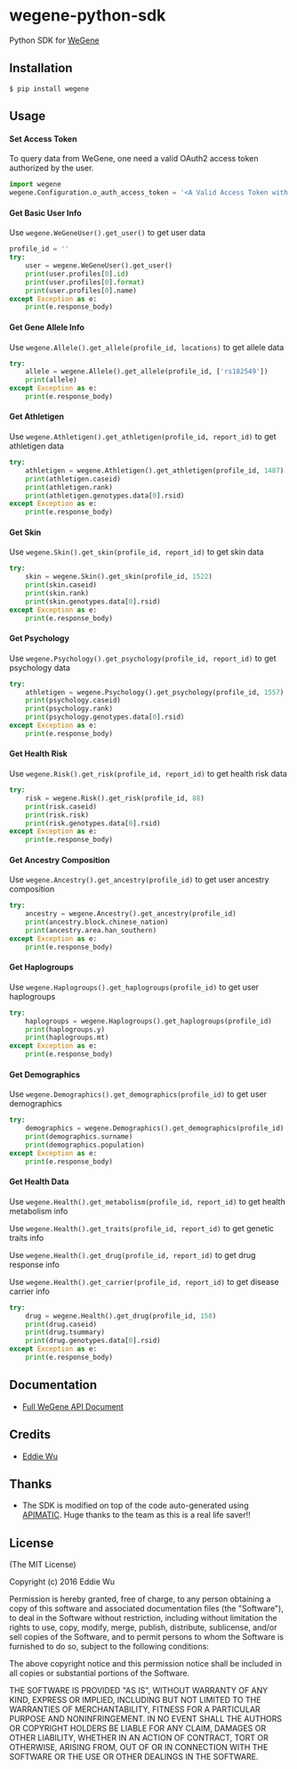 # wegene-python-sdk

Python SDK for [WeGene](https://www.wegene.com)

## Installation

    $ pip install wegene

## Usage

#### Set Access Token

To query data from WeGene, one need a valid OAuth2 access token authorized by
the user.


```python
import wegene
wegene.Configuration.o_auth_access_token = '<A Valid Access Token with Proper Scope>'
```

#### Get Basic User Info

Use `wegene.WeGeneUser().get_user()` to get user data

```python
profile_id = ''
try:
    user = wegene.WeGeneUser().get_user()
    print(user.profiles[0].id)
    print(user.profiles[0].format)
    print(user.profiles[0].name)
except Exception as e:
    print(e.response_body)
```

#### Get Gene Allele Info

Use `wegene.Allele().get_allele(profile_id, locations)` to get allele data

```python
try:
    allele = wegene.Allele().get_allele(profile_id, ['rs182549'])
    print(allele)
except Exception as e:
    print(e.response_body)
```

#### Get Athletigen

Use `wegene.Athletigen().get_athletigen(profile_id, report_id)` to get athletigen data

```python
try:
    athletigen = wegene.Athletigen().get_athletigen(profile_id, 1487)
    print(athletigen.caseid)
    print(athletigen.rank)
    print(athletigen.genotypes.data[0].rsid)
except Exception as e:
    print(e.response_body)
```

#### Get Skin

Use `wegene.Skin().get_skin(profile_id, report_id)` to get skin data

```python
try:
    skin = wegene.Skin().get_skin(profile_id, 1522)
    print(skin.caseid)
    print(skin.rank)
    print(skin.genotypes.data[0].rsid)
except Exception as e:
    print(e.response_body)
```

#### Get Psychology

Use `wegene.Psychology().get_psychology(profile_id, report_id)` to get psychology data

```python
try:
    athletigen = wegene.Psychology().get_psychology(profile_id, 1557)
    print(psychology.caseid)
    print(psychology.rank)
    print(psychology.genotypes.data[0].rsid)
except Exception as e:
    print(e.response_body)
```

#### Get Health Risk

Use `wegene.Risk().get_risk(profile_id, report_id)` to get health risk data

```python
try:
    risk = wegene.Risk().get_risk(profile_id, 88)
    print(risk.caseid)
    print(risk.risk)
    print(risk.genotypes.data[0].rsid)
except Exception as e:
    print(e.response_body)
```

#### Get Ancestry Composition

Use `wegene.Ancestry().get_ancestry(profile_id)` to get user ancestry composition

```python
try:
    ancestry = wegene.Ancestry().get_ancestry(profile_id)
    print(ancestry.block.chinese_nation)
    print(ancestry.area.han_southern)
except Exception as e:
    print(e.response_body)
```

#### Get Haplogroups

Use `wegene.Haplogroups().get_haplogroups(profile_id)` to get user haplogroups

```python
try:
    haplogroups = wegene.Haplogroups().get_haplogroups(profile_id)
    print(haplogroups.y)
    print(haplogroups.mt)
except Exception as e:
    print(e.response_body)
```

#### Get Demographics

Use `wegene.Demographics().get_demographics(profile_id)` to get user demographics

```python
try:
    demographics = wegene.Demographics().get_demographics(profile_id)
    print(demographics.surname)
    print(demographics.population)
except Exception as e:
    print(e.response_body)
```


#### Get Health Data

Use `wegene.Health().get_metabolism(profile_id, report_id)` to get health metabolism info

Use `wegene.Health().get_traits(profile_id, report_id)` to get genetic traits info

Use `wegene.Health().get_drug(profile_id, report_id)` to get drug response info

Use `wegene.Health().get_carrier(profile_id, report_id)` to get disease carrier info

```python
try:
    drug = wegene.Health().get_drug(profile_id, 158)
    print(drug.caseid)
    print(drug.tsummary)
    print(drug.genotypes.data[0].rsid)
except Exception as e:
    print(e.response_body)
```

## Documentation
  - [Full WeGene API Document](https://api.wegene.com/docs/)


## Credits
  - [Eddie Wu](https://xraywu.github.io)

## Thanks
  - The SDK is modified on top of the code auto-generated using [APIMATIC](https://apimatic.io). Huge thanks to the team as this is a real life saver!!

## License

(The MIT License)

Copyright (c) 2016 Eddie Wu

Permission is hereby granted, free of charge, to any person obtaining a copy of this software and associated documentation files (the "Software"), to deal in the Software without restriction, including without limitation the rights to use, copy, modify, merge, publish, distribute, sublicense, and/or sell copies of the Software, and to permit persons to whom the Software is furnished to do so, subject to the following conditions:

The above copyright notice and this permission notice shall be included in all copies or substantial portions of the Software.

THE SOFTWARE IS PROVIDED "AS IS", WITHOUT WARRANTY OF ANY KIND, EXPRESS OR IMPLIED, INCLUDING BUT NOT LIMITED TO THE WARRANTIES OF MERCHANTABILITY, FITNESS FOR A PARTICULAR PURPOSE AND NONINFRINGEMENT. IN NO EVENT SHALL THE AUTHORS OR COPYRIGHT HOLDERS BE LIABLE FOR ANY CLAIM, DAMAGES OR OTHER LIABILITY, WHETHER IN AN ACTION OF CONTRACT, TORT OR OTHERWISE, ARISING FROM, OUT OF OR IN CONNECTION WITH THE SOFTWARE OR THE USE OR OTHER DEALINGS IN THE SOFTWARE.
